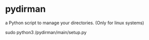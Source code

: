 # pydirman
a Python script to manage your directories.
(Only for linux systems)

sudo python3 /pydirman/main/setup.py

